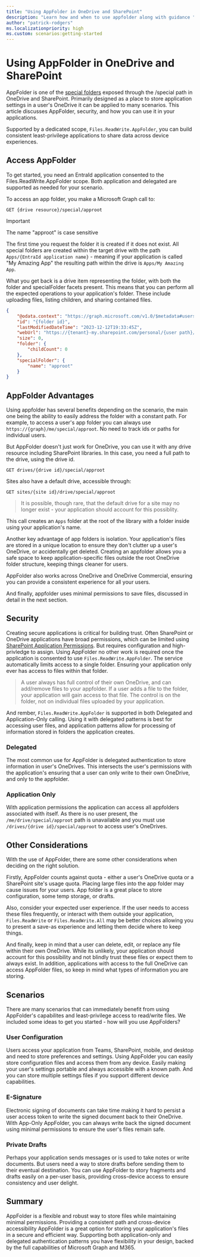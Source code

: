 ```yaml
---
title: "Using AppFolder in OneDrive and SharePoint"
description: "Learn how and when to use appfolder along with guidance "
author: "patrick-rodgers"
ms.localizationpriority: high
ms.custom: scenarios:getting-started
---
```


# Using AppFolder in OneDrive and SharePoint

AppFolder is one of the [special folders](../api-reference/v1.0/api/drive-get-specialfolder.md) exposed through the /special path in OneDrive and SharePoint. Primarily designed as a place to store application settings in a user's OneDrive it can be applied to many scenarios. This article discusses AppFolder, security, and how you can use it in your applications.

Supported by a dedicated scope, `Files.ReadWrite.AppFolder`, you can build consistent least-privilege applications to share data across device experiences.

## Access AppFolder

To get started, you need an EntraId application consented to the Files.ReadWrite.AppFolder scope. Both application and delegated are supported as needed for your scenario.

To access an app folder, you make a Microsoft Graph call to:

```HTTP
GET {drive resource}/special/approot
```

> [!IMPORTANT]
> The name "approot" is case sensitive

The first time you request the folder it is created if it does not exist. All special folders are created within the target drive with the path `Apps/{EntraId application name}` - meaning if your application is called "My Amazing App" the resulting path within the drive is `Apps/My Amazing App`.

What you get back is a drive item representing the folder, with both the folder and specialFolder facets present. This means that you can perform all the expected operations to your application's folder. These include uploading files, listing children, and sharing contained files.

```JSON
{
    "@odata.context": "https://graph.microsoft.com/v1.0/$metadata#users('{user id}')/drive/special/$entity",
    "id": "{folder id}",
    "lastModifiedDateTime": "2023-12-12T19:33:45Z",
    "webUrl": "https://{tenant}-my.sharepoint.com/personal/{user path}/Documents/Apps/{app name}",
    "size": 0,
    "folder": {
        "childCount": 0
    },
    "specialFolder": {
        "name": "approot"
    }
}
```

## AppFolder Advantages

Using appfolder has several benefits depending on the scenario, the main one being the ability to easily address the folder with a constant path. For example, to access a user's app folder you can always use `https://{graph}/me/special/approot`. No need to track ids or paths for individual users.

But AppFolder doesn't just work for OneDrive, you can use it with any drive resource including SharePoint libraries. In this case, you need a full path to the drive, using the drive id.

```HTTP
GET drives/{drive id}/special/approot
```

Sites also have a default drive, accessible through:

```HTTP
GET sites/{site id}/drive/special/approot
```

> It is possible, though rare, that the default drive for a site may no longer exist - your application should account for this possiblity.

This call creates an `Apps` folder at the root of the library with a folder inside using your application's name.

Another key advantage of app folders is isolation. Your application's files are stored in a unique location to ensure they don't clutter up a user's OneDrive, or accidentally get deleted. Creating an appfolder allows you a safe space to keep application-specific files outside the root OneDrive folder structure, keeping things cleaner for users.

AppFolder also works across OneDrive and OneDrive Commercial, ensuring you can provide a consistent experience for all your users.

And finally, appfolder uses minimal permissions to save files, discussed in detail in the next section.

## Security

Creating secure applications is critical for building trust. Often SharePoint or OneDrive applications have broad permissions, which can be limited using [SharePoint Application Permissions](./permissions-selected-overview.md). But requires configuration and high-privledge to assign. Using AppFolder no other work is required once the application is consented to use `Files.ReadWrite.AppFolder`. The service automatically limits access to a single folder. Ensuring your application only ever has access to files within that folder.

> A user always has full control of their own OneDrive, and can add/remove files to your appfolder. If a user adds a file to the folder, your application will gain access to that file. The control is on the folder, not on individual files uploaded by your application.

And rember, `Files.ReadWrite.AppFolder` is supported in both Delegated and Application-Only calling. Using it with delegated patterns is best for accessing user files, and application patterns allow for processing of information stored in folders the application creates.

### Delegated

The most common use for AppFolder is delegated authentication to store information in user's OneDrives. This intersects the user's permissions with the application's ensuring that a user can only write to their own OneDrive, and only to the appfolder.

### Application Only

With application permissions the application can access all appfolders associated with itself. As there is no user present, the `/me/drive/special/approot` path is unavailable and you must use `/drives/{drive id}/special/approot` to access user's OneDrives.

## Other Considerations

With the use of AppFolder, there are some other considerations when deciding on the right solution.

Firstly, AppFolder counts against quota - either a user's OneDrive quota or a SharePoint site's usage quota. Placing large files into the app folder may cause issues for your users. App folder is a great place to store configuration, some temp storage, or drafts.

Also, consider your expected user experience. If the user needs to access these files frequently, or interact with them outside your application, `Files.ReadWrite` or `Files.ReadWrite.All` may be better choices allowing you to present a save-as experience and letting them decide where to keep things.

And finally, keep in mind that a user can delete, edit, or replace any file within their own OneDrive. While its unlikely, your application should account for this possibility and not blindly trust these files or expect them to always exist. In addition, applications with access to the full OneDrive can access AppFolder files, so keep in mind what types of information you are storing.

## Scenarios

There are many scenarios that can immediately benefit from using AppFolder's capabilites and least-privilege access to read/write files. We included some ideas to get you started - how will you use AppFolders? 

### User Configuration

Users access your application from Teams, SharePoint, mobile, and desktop and need to store preferences and settings. Using AppFolder you can easily store configuration files and access them from any device. Easily making your user's settings portable and always accessible with a known path. And you can store multiple settings files if you support different device capabilities.

### E-Signature

Electronic signing of documents can take time making it hard to persist a user access token to write the signed document back to their OneDrive. With App-Only AppFolder, you can always write back the signed document using minimal permissions to ensure the user's files remain safe.

### Private Drafts

Perhaps your application sends messages or is used to take notes or write documents. But users need a way to store drafts before sending them to their eventual destination. You can use AppFolder to story fragments and drafts easily on a per-user basis, providing cross-device access to ensure consistency and user delight.

## Summary

AppFolder is a flexible and robust way to store files while maintaining minimal permissions. Providing a consistent path and cross-device accessibility AppFolder is a great option for storing your application's files in a secure and efficient way. Supporting both application-only and delegated authentication patterns you have flexibility in your design, backed by the full capabilities of Microsoft Graph and M365.
